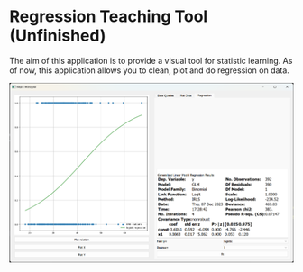 # Regression Teaching Tool (Unfinished)

The aim of this application is to provide a visual tool for statistic learning. As of now, this application allows you to clean, plot and do regression on data. 

![example1](examples/example1.png)